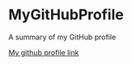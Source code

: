 # MyGitHubProfile

A summary of my GitHub profile

[My github profile link](https://nata1993.github.io/MyGitHubProfile/)
